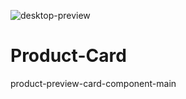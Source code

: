![desktop-preview](https://user-images.githubusercontent.com/112928556/189520985-8f377bf3-1e6e-482b-a539-e56a287e7f18.jpg)


# Product-Card
product-preview-card-component-main
